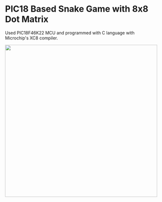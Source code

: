 # PIC18 Based Snake Game with 8x8 Dot Matrix

Used PIC18F46K22 MCU and programmed with C language with Microchip's XC8 compiler.

<img width="500" src="https://user-images.githubusercontent.com/54535282/110199249-a1222480-7e68-11eb-9c44-5cc07dc5d0c2.jpeg">
